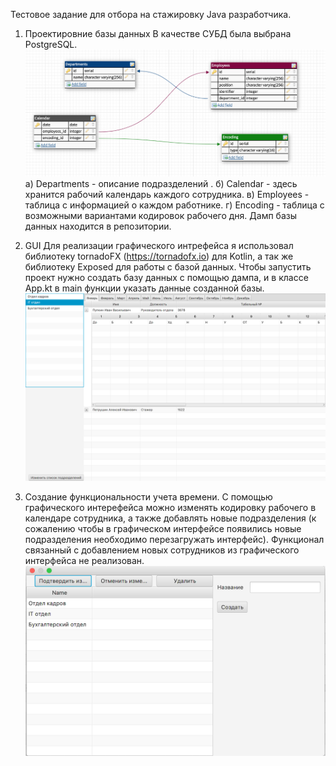 Тестовое задание для отбора на стажировку Java разработчика.
1. Проектировние базы данных
В качестве СУБД была выбрана PostgreSQL.
![Image alt](https://github.com/camper9993/EmployeesManager/blob/master/СхемаБД.png)
а) Departments - описание подразделений .
б) Calendar - здесь хранится рабочий календарь каждого сотрудника.
в) Employees - таблица с информацией о каждом работнике.
г) Encoding - таблица с возможными вариантами кодировок рабочего дня.
Дамп базы данных находится в репозитории.

2. GUI 
Для реализации графического интрефейса я использовал библиотеку  tornadoFX (https://tornadofx.io) для Kotlin, а так же библиотеку Exposed для работы с базой данных.
Чтобы запустить проект нужно создать базу данных с помощью дампа, 
и в классе App.kt в main функции указать данные созданной базы.
![Image alt](https://github.com/camper9993/EmployeesManager/blob/master/Календарь.png)

3. Создание функциональности учета времени.
С помощью графического интерефейса можно изменять кодировку рабочего в календаре сотрудника, а также добавлять новые подразделения (к сожалению чтобы в графическом интерфейсе появились новые подразделения необходимо перезагружать интерфейс).
Функционал связанный с добавлением новых сотрудников из графического интерфейса не реализован.
![Image alt](https://github.com/camper9993/EmployeesManager/blob/master/Добавление_подразделений.png)
